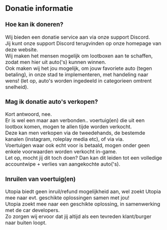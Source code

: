 <font size="3">

## Donatie informatie

### Hoe kan ik doneren?
Wij bieden een donatie service aan via onze support Discord.<br>
Jij kunt onze support Discord terugvinden op onze homepage van deze website.<br>
Wij maken het mensen mogelijk om lootboxen aan te schaffen, zodat men hier uit auto('s) kunnen winnen.<br>
Ook maken wij het jou mogelijk, om jouw favoriete auto (tegen betaling), in onze stad te implementeren, met handeling naar wens! (let op, auto's worden ingedeeld in categorieen omtrent snelheid).<br>

### Mag ik donatie auto's verkopen?
Kort antwoord, nee.<br>
Er is wel een maar aan verbonden.. voertuig(en) die uit een lootbox komen, mogen te allen tijde worden verkocht.<br>
Deze kan men verkopen via de tweedehands, de bestemde kanalen (instagram, roleplay media etc), of via via.<br>
Voertuigen waar ook echt voor is betaald, mogen onder geen enkele voorwaarden worden verkocht in-game.<br>
Let op, mocht jij dit toch doen? Dan kan dit leiden tot een volledige accountwipe + verlies van aangekochte auto('s).<br>

### Inruilen van voertuig(en)
Utopia biedt geen inruil/refund mogelijkheid aan, wel zoekt Utopia mee naar evt. geschikte oplossingen samen met jou!<br>
Utopia zoekt mee naar een geschikte oplossing, in samenwerking met de car developers.<br>
Zo zorgen wij ervoor dat jij altijd als een tevreden klant/burger naar buiten loopt.<br>
